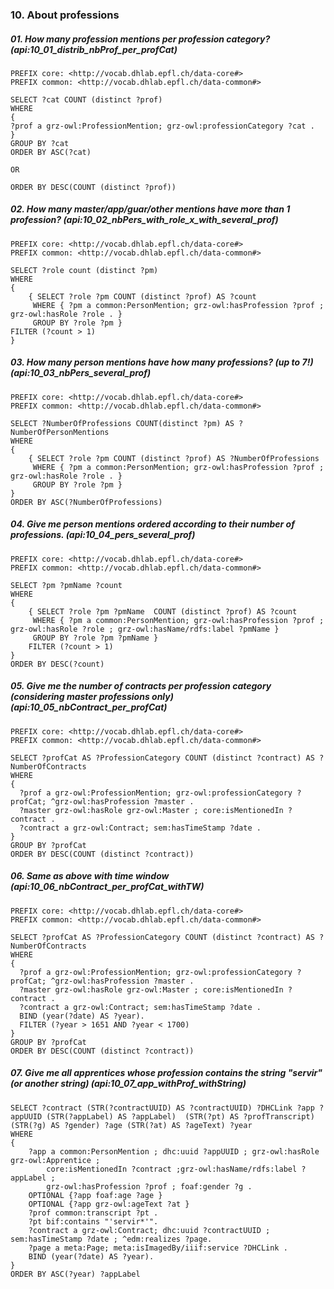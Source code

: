 ### 10.  About professions

##### 01. How many profession mentions per profession category? (api:10_01_distrib_nbProf_per_profCat)
```sparql
PREFIX core: <http://vocab.dhlab.epfl.ch/data-core#>
PREFIX common: <http://vocab.dhlab.epfl.ch/data-common#>
 
SELECT ?cat COUNT (distinct ?prof)
WHERE 
{ 
?prof a grz-owl:ProfessionMention; grz-owl:professionCategory ?cat .
}
GROUP BY ?cat
ORDER BY ASC(?cat)

OR

ORDER BY DESC(COUNT (distinct ?prof))
```

##### 02. How many master/app/guar/other mentions have more than 1 profession? (api:10_02_nbPers_with_role_x_with_several_prof)
```sparql
PREFIX core: <http://vocab.dhlab.epfl.ch/data-core#>
PREFIX common: <http://vocab.dhlab.epfl.ch/data-common#>
 
SELECT ?role count (distinct ?pm)
WHERE
{
	{ SELECT ?role ?pm COUNT (distinct ?prof) AS ?count 
	 WHERE { ?pm a common:PersonMention; grz-owl:hasProfession ?prof ; grz-owl:hasRole ?role . } 
	 GROUP BY ?role ?pm }
FILTER (?count > 1)
}
```

##### 03. How many person mentions have how many professions? (up to 7!) (api:10_03_nbPers_several_prof)
```sparql
PREFIX core: <http://vocab.dhlab.epfl.ch/data-core#>
PREFIX common: <http://vocab.dhlab.epfl.ch/data-common#>
 
SELECT ?NumberOfProfessions COUNT(distinct ?pm) AS ?NumberOfPersonMentions
WHERE
{
	{ SELECT ?role ?pm COUNT (distinct ?prof) AS ?NumberOfProfessions 
	 WHERE { ?pm a common:PersonMention; grz-owl:hasProfession ?prof ; grz-owl:hasRole ?role . } 
	 GROUP BY ?role ?pm }
}
ORDER BY ASC(?NumberOfProfessions)
```

##### 04. Give me person mentions ordered according to their number of professions. (api:10_04_pers_several_prof)
```sparql
PREFIX core: <http://vocab.dhlab.epfl.ch/data-core#>
PREFIX common: <http://vocab.dhlab.epfl.ch/data-common#>
 
SELECT ?pm ?pmName ?count
WHERE
{
	{ SELECT ?role ?pm ?pmName  COUNT (distinct ?prof) AS ?count 
	 WHERE { ?pm a common:PersonMention; grz-owl:hasProfession ?prof ; grz-owl:hasRole ?role ; grz-owl:hasName/rdfs:label ?pmName } 
	 GROUP BY ?role ?pm ?pmName }
	FILTER (?count > 1)
}
ORDER BY DESC(?count)
```

##### 05. Give me the number of contracts per profession category (considering master professions only) (api:10_05_nbContract_per_profCat)

```sparql
PREFIX core: <http://vocab.dhlab.epfl.ch/data-core#>
PREFIX common: <http://vocab.dhlab.epfl.ch/data-common#>

SELECT ?profCat AS ?ProfessionCategory COUNT (distinct ?contract) AS ?NumberOfContracts
WHERE 
{
  ?prof a grz-owl:ProfessionMention; grz-owl:professionCategory ?profCat; ^grz-owl:hasProfession ?master .
  ?master grz-owl:hasRole grz-owl:Master ; core:isMentionedIn ?contract .
  ?contract a grz-owl:Contract; sem:hasTimeStamp ?date .
}
GROUP BY ?profCat
ORDER BY DESC(COUNT (distinct ?contract))
```

##### 06. Same as above with time window (api:10_06_nbContract_per_profCat_withTW)
```sparql
PREFIX core: <http://vocab.dhlab.epfl.ch/data-core#>
PREFIX common: <http://vocab.dhlab.epfl.ch/data-common#>

SELECT ?profCat AS ?ProfessionCategory COUNT (distinct ?contract) AS ?NumberOfContracts
WHERE 
{
  ?prof a grz-owl:ProfessionMention; grz-owl:professionCategory ?profCat; ^grz-owl:hasProfession ?master .
  ?master grz-owl:hasRole grz-owl:Master ; core:isMentionedIn ?contract .
  ?contract a grz-owl:Contract; sem:hasTimeStamp ?date .
  BIND (year(?date) AS ?year).
  FILTER (?year > 1651 AND ?year < 1700)
}
GROUP BY ?profCat
ORDER BY DESC(COUNT (distinct ?contract))
```

##### 07. Give me all apprentices whose profession contains the string "servir" (or another string) (api:10_07_app_withProf_withString)
```sparql
SELECT ?contract (STR(?contractUUID) AS ?contractUUID) ?DHCLink ?app ?appUUID (STR(?appLabel) AS ?appLabel)  (STR(?pt) AS ?profTranscript) (STR(?g) AS ?gender) ?age (STR(?at) AS ?ageText) ?year
WHERE
{
	?app a common:PersonMention ; dhc:uuid ?appUUID ; grz-owl:hasRole grz-owl:Apprentice ; 
    	core:isMentionedIn ?contract ;grz-owl:hasName/rdfs:label ?appLabel ; 
    	grz-owl:hasProfession ?prof ; foaf:gender ?g .
	OPTIONAL {?app foaf:age ?age }
	OPTIONAL {?app grz-owl:ageText ?at }
	?prof common:transcript ?pt .
	?pt bif:contains "'servir*'".
	?contract a grz-owl:Contract; dhc:uuid ?contractUUID ; sem:hasTimeStamp ?date ; ^edm:realizes ?page.
	?page a meta:Page; meta:isImagedBy/iiif:service ?DHCLink .
	BIND (year(?date) AS ?year).
}
ORDER BY ASC(?year) ?appLabel
```
